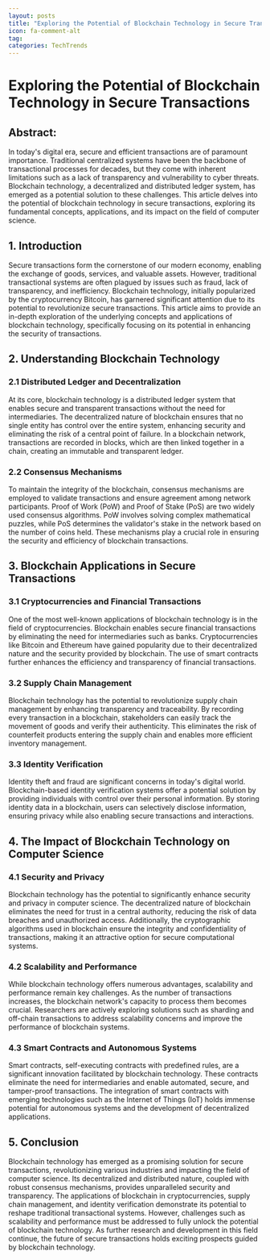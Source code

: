 ```yaml
---
layout: posts
title: "Exploring the Potential of Blockchain Technology in Secure Transactions"
icon: fa-comment-alt
tag:      
categories: TechTrends
---
```



# Exploring the Potential of Blockchain Technology in Secure Transactions

## Abstract:
In today's digital era, secure and efficient transactions are of paramount importance. Traditional centralized systems have been the backbone of transactional processes for decades, but they come with inherent limitations such as a lack of transparency and vulnerability to cyber threats. Blockchain technology, a decentralized and distributed ledger system, has emerged as a potential solution to these challenges. This article delves into the potential of blockchain technology in secure transactions, exploring its fundamental concepts, applications, and its impact on the field of computer science.

## 1. Introduction
Secure transactions form the cornerstone of our modern economy, enabling the exchange of goods, services, and valuable assets. However, traditional transactional systems are often plagued by issues such as fraud, lack of transparency, and inefficiency. Blockchain technology, initially popularized by the cryptocurrency Bitcoin, has garnered significant attention due to its potential to revolutionize secure transactions. This article aims to provide an in-depth exploration of the underlying concepts and applications of blockchain technology, specifically focusing on its potential in enhancing the security of transactions.

## 2. Understanding Blockchain Technology
### 2.1 Distributed Ledger and Decentralization
At its core, blockchain technology is a distributed ledger system that enables secure and transparent transactions without the need for intermediaries. The decentralized nature of blockchain ensures that no single entity has control over the entire system, enhancing security and eliminating the risk of a central point of failure. In a blockchain network, transactions are recorded in blocks, which are then linked together in a chain, creating an immutable and transparent ledger.

### 2.2 Consensus Mechanisms
To maintain the integrity of the blockchain, consensus mechanisms are employed to validate transactions and ensure agreement among network participants. Proof of Work (PoW) and Proof of Stake (PoS) are two widely used consensus algorithms. PoW involves solving complex mathematical puzzles, while PoS determines the validator's stake in the network based on the number of coins held. These mechanisms play a crucial role in ensuring the security and efficiency of blockchain transactions.

## 3. Blockchain Applications in Secure Transactions
### 3.1 Cryptocurrencies and Financial Transactions
One of the most well-known applications of blockchain technology is in the field of cryptocurrencies. Blockchain enables secure financial transactions by eliminating the need for intermediaries such as banks. Cryptocurrencies like Bitcoin and Ethereum have gained popularity due to their decentralized nature and the security provided by blockchain. The use of smart contracts further enhances the efficiency and transparency of financial transactions.

### 3.2 Supply Chain Management
Blockchain technology has the potential to revolutionize supply chain management by enhancing transparency and traceability. By recording every transaction in a blockchain, stakeholders can easily track the movement of goods and verify their authenticity. This eliminates the risk of counterfeit products entering the supply chain and enables more efficient inventory management.

### 3.3 Identity Verification
Identity theft and fraud are significant concerns in today's digital world. Blockchain-based identity verification systems offer a potential solution by providing individuals with control over their personal information. By storing identity data in a blockchain, users can selectively disclose information, ensuring privacy while also enabling secure transactions and interactions.

## 4. The Impact of Blockchain Technology on Computer Science
### 4.1 Security and Privacy
Blockchain technology has the potential to significantly enhance security and privacy in computer science. The decentralized nature of blockchain eliminates the need for trust in a central authority, reducing the risk of data breaches and unauthorized access. Additionally, the cryptographic algorithms used in blockchain ensure the integrity and confidentiality of transactions, making it an attractive option for secure computational systems.

### 4.2 Scalability and Performance
While blockchain technology offers numerous advantages, scalability and performance remain key challenges. As the number of transactions increases, the blockchain network's capacity to process them becomes crucial. Researchers are actively exploring solutions such as sharding and off-chain transactions to address scalability concerns and improve the performance of blockchain systems.

### 4.3 Smart Contracts and Autonomous Systems
Smart contracts, self-executing contracts with predefined rules, are a significant innovation facilitated by blockchain technology. These contracts eliminate the need for intermediaries and enable automated, secure, and tamper-proof transactions. The integration of smart contracts with emerging technologies such as the Internet of Things (IoT) holds immense potential for autonomous systems and the development of decentralized applications.

## 5. Conclusion
Blockchain technology has emerged as a promising solution for secure transactions, revolutionizing various industries and impacting the field of computer science. Its decentralized and distributed nature, coupled with robust consensus mechanisms, provides unparalleled security and transparency. The applications of blockchain in cryptocurrencies, supply chain management, and identity verification demonstrate its potential to reshape traditional transactional systems. However, challenges such as scalability and performance must be addressed to fully unlock the potential of blockchain technology. As further research and development in this field continue, the future of secure transactions holds exciting prospects guided by blockchain technology.